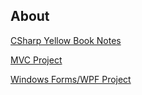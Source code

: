 ## About

[CSharp Yellow Book Notes](CSharpYellowBook)

[MVC Project](MVC%20Project)

[Windows Forms/WPF Project](WindowsForms)